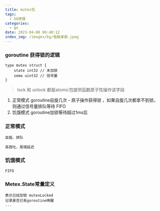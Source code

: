 ```yaml
---
title: mutex包
tags:
  - GO原理
categories:
  - go
date: 2023-04-08 06:40:12
index_img: /images/bg/电脑桌面.jpeg
---
```


### goroutine 获得锁的逻辑

```
type mutex struct {
    state int32 // 未加锁
    sema uint32 // 信号量
}
```

> lock 和 unlock 都是atomic包提供函数原子性操作该字段 

1. 正常模式 goroutine自旋几次 - 原子操作获得锁 ，如果自旋几次都拿不到锁，则通过信号量排队等待 FIFO
2. 饥饿模式 goroutine加锁等待超过1ms后


### 正常模式
```
自旋、排队

高吞吐、尾端延迟
```

### 饥饿模式
```
FIFO
```

### Metex.State常量定义
```
表示已经加锁 mutexLocked
记录是否已有goroutine唤醒
...
```